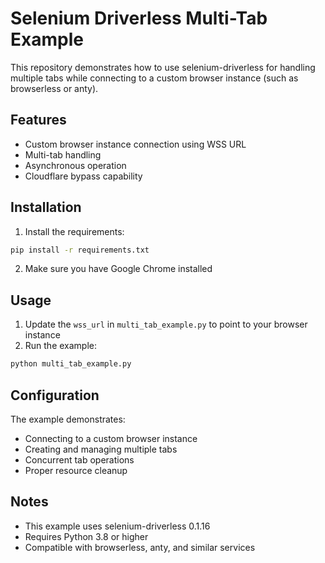 # Selenium Driverless Multi-Tab Example

This repository demonstrates how to use selenium-driverless for handling multiple tabs while connecting to a custom browser instance (such as browserless or anty).

## Features

- Custom browser instance connection using WSS URL
- Multi-tab handling
- Asynchronous operation
- Cloudflare bypass capability

## Installation

1. Install the requirements:
```bash
pip install -r requirements.txt
```

2. Make sure you have Google Chrome installed

## Usage

1. Update the `wss_url` in `multi_tab_example.py` to point to your browser instance
2. Run the example:
```bash
python multi_tab_example.py
```

## Configuration

The example demonstrates:
- Connecting to a custom browser instance
- Creating and managing multiple tabs
- Concurrent tab operations
- Proper resource cleanup

## Notes

- This example uses selenium-driverless 0.1.16
- Requires Python 3.8 or higher
- Compatible with browserless, anty, and similar services